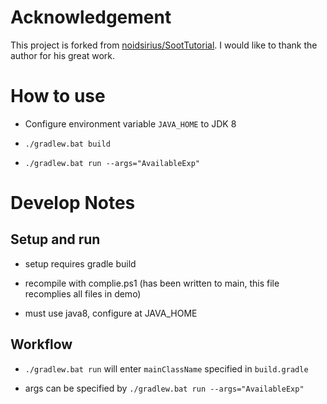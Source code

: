 # Acknowledgement
This project is forked from [noidsirius/SootTutorial](https://github.com/noidsirius/SootTutorial). I would like to thank the author for his great work.
# How to use
- Configure environment variable `JAVA_HOME` to JDK 8

- `./gradlew.bat build`

- `./gradlew.bat run --args="AvailableExp"`
# Develop Notes
## Setup and run
- setup requires gradle build

- recompile with complie.ps1 (has been written to main, this file recomplies all files in demo)

- must use java8, configure at JAVA_HOME
## Workflow
- `./gradlew.bat run` will enter `mainClassName` specified in `build.gradle`

- args can be specified by `./gradlew.bat run --args="AvailableExp"`